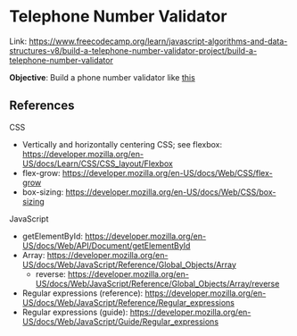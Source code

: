 # Telephone Number Validator

Link: https://www.freecodecamp.org/learn/javascript-algorithms-and-data-structures-v8/build-a-telephone-number-validator-project/build-a-telephone-number-validator

**Objective**: Build a phone number validator like [this](https://telephone-number-validator.freecodecamp.rocks/)

## References

CSS

- Vertically and horizontally centering CSS; see flexbox: https://developer.mozilla.org/en-US/docs/Learn/CSS/CSS_layout/Flexbox
- flex-grow: https://developer.mozilla.org/en-US/docs/Web/CSS/flex-grow
- box-sizing: https://developer.mozilla.org/en-US/docs/Web/CSS/box-sizing

JavaScript

- getElementById: https://developer.mozilla.org/en-US/docs/Web/API/Document/getElementById
- Array: https://developer.mozilla.org/en-US/docs/Web/JavaScript/Reference/Global_Objects/Array
    - reverse: https://developer.mozilla.org/en-US/docs/Web/JavaScript/Reference/Global_Objects/Array/reverse
- Regular expressions (reference): https://developer.mozilla.org/en-US/docs/Web/JavaScript/Reference/Regular_expressions
- Regular expressions (guide): https://developer.mozilla.org/en-US/docs/Web/JavaScript/Guide/Regular_expressions
